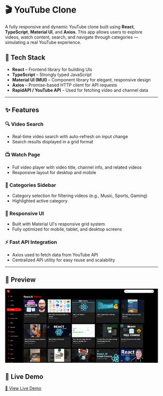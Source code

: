# 🎬 YouTube Clone

A fully responsive and dynamic YouTube clone built using **React**, **TypeScript**, **Material UI**, and **Axios**. This app allows users to explore videos, watch content, search, and navigate through categories — simulating a real YouTube experience.

## 🚀 Tech Stack

- **React** – Frontend library for building UIs
- **TypeScript** – Strongly typed JavaScript
- **Material UI (MUI)** – Component library for elegant, responsive design
- **Axios** – Promise-based HTTP client for API requests
- **RapidAPI / YouTube API** – Used for fetching video and channel data

---

## ✨ Features

### 🔍 Video Search
- Real-time video search with auto-refresh on input change
- Search results displayed in a grid format

### 📺 Watch Page
- Full video player with video title, channel info, and related videos
- Responsive layout for desktop and mobile

### 📂 Categories Sidebar
- Category selection for filtering videos (e.g., Music, Sports, Gaming)
- Highlighted active category

### 📱 Responsive UI
- Built with Material UI's responsive grid system
- Fully optimized for mobile, tablet, and desktop screens

### ⚡ Fast API Integration
- Axios used to fetch data from YouTube API
- Centralized API utility for easy reuse and scalability

---

## 📸 Preview

![Screenshot](./src/assets/preview.png)

## 🚀 Live Demo

[🔗 View Live Demo](https://youtube-clone15.netlify.app)